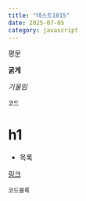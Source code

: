 ```yaml
---
title: "테스트1015"
date: 2025-07-05
category: javascript
---
```


평문

**굵게**

_기울임_

`코드`

# h1

-   목록
    

[링크](www.google.com)

```
코드블록
```
